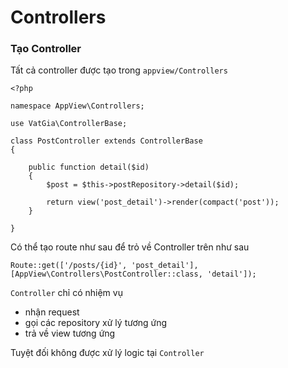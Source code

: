 # Controllers

### Tạo Controller

Tất cả controller được tạo trong `appview/Controllers`

    <?php

    namespace AppView\Controllers;

    use VatGia\ControllerBase;

    class PostController extends ControllerBase
    {
    
        public function detail($id)
        {
            $post = $this->postRepository->detail($id);
            
            return view('post_detail')->render(compact('post'));
        }

    }
    

Có thể tạo route như sau để trỏ về Controller trên như sau

    Route::get(['/posts/{id}', 'post_detail'], [AppView\Controllers\PostController::class, 'detail']);


`Controller` chỉ có nhiệm vụ 

- nhận request 
- gọi các repository xử lý tương ứng 
- trả về view tương ứng 

Tuyệt đối không được xử lý logic tại `Controller`